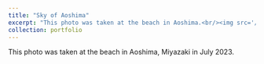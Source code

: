 ```yaml
---
title: "Sky of Aoshima"
excerpt: "This photo was taken at the beach in Aoshima.<br/><img src='/images/1690902283705.jpg'>"
collection: portfolio
---
```


This photo was taken at the beach in Aoshima, Miyazaki in July 2023.

